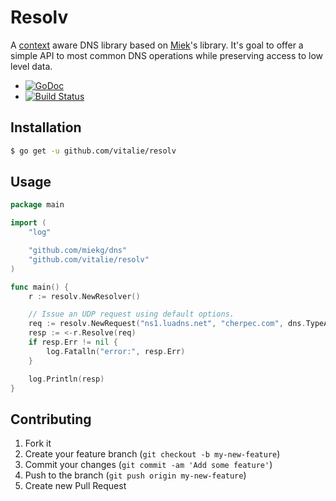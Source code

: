 # Resolv

A [context](https://godoc.org/golang.org/x/net/context) aware DNS library
based on [Miek](https://github.com/miekg/dns)'s library. It's goal to
offer a simple API to most common DNS operations while preserving access
to low level data.

  - [![GoDoc](https://godoc.org/github.com/vitalie/resolv?status.svg)](http://godoc.org/github.com/vitalie/resolv)
  - [![Build Status](https://travis-ci.org/vitalie/resolv.svg?branch=master)](https://travis-ci.org/vitalie/resolv)

## Installation

``` bash
$ go get -u github.com/vitalie/resolv
```

## Usage

``` go
package main

import (
    "log"

    "github.com/miekg/dns"
    "github.com/vitalie/resolv"
)

func main() {
    r := resolv.NewResolver()

    // Issue an UDP request using default options.
    req := resolv.NewRequest("ns1.luadns.net", "cherpec.com", dns.TypeA)
    resp := <-r.Resolve(req)
    if resp.Err != nil {
        log.Fatalln("error:", resp.Err)
    }

    log.Println(resp)
}
```

## Contributing

1. Fork it
2. Create your feature branch (`git checkout -b my-new-feature`)
3. Commit your changes (`git commit -am 'Add some feature'`)
4. Push to the branch (`git push origin my-new-feature`)
5. Create new Pull Request
